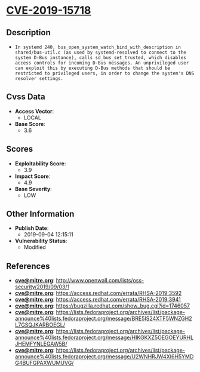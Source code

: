 
# [CVE-2019-15718](https://cve.mitre.org/cgi-bin/cvename.cgi?name=CVE-2019-15718)

## Description

- `In systemd 240, bus_open_system_watch_bind_with_description in shared/bus-util.c (as used by systemd-resolved to connect to the system D-Bus instance), calls sd_bus_set_trusted, which disables access controls for incoming D-Bus messages. An unprivileged user can exploit this by executing D-Bus methods that should be restricted to privileged users, in order to change the system's DNS resolver settings.`

## Cvss Data

- **Access Vector**:
  - LOCAL
- **Base Score**:
  - 3.6

## Scores

- **Exploitability Score**:
  - 3.9
- **Impact Score**:
  - 4.9
- **Base Severity**:
  - LOW

## Other Information

- **Publish Date**:
  - 2019-09-04 12:15:11
- **Vulnerability Status**:
  - Modified

## References

- **cve@mitre.org**: http://www.openwall.com/lists/oss-security/2019/09/03/1
- **cve@mitre.org**: https://access.redhat.com/errata/RHSA-2019:3592
- **cve@mitre.org**: https://access.redhat.com/errata/RHSA-2019:3941
- **cve@mitre.org**: https://bugzilla.redhat.com/show_bug.cgi?id=1746057
- **cve@mitre.org**: https://lists.fedoraproject.org/archives/list/package-announce%40lists.fedoraproject.org/message/BRE5IS24XTF5WNZGH2L7GSQJKARBOEGL/
- **cve@mitre.org**: https://lists.fedoraproject.org/archives/list/package-announce%40lists.fedoraproject.org/message/HIKGKXZ5OEGOEYURHLJHEMFYNLEGAW5B/
- **cve@mitre.org**: https://lists.fedoraproject.org/archives/list/package-announce%40lists.fedoraproject.org/message/U2WNHRJW4XI6H5YMDG4BUFGPAXWUMUVG/
